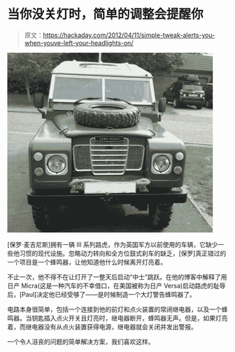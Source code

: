 # 当你没关灯时，简单的调整会提醒你

> 原文：<https://hackaday.com/2012/04/11/simple-tweak-alerts-you-when-youve-left-your-headlights-on/>

![landrover-headlight-buzzer](img/93b029b43ece766ed4dc21afcbc450c5.png "landrover-headlight-buzzer")

[保罗·麦吉尼斯]拥有一辆 III 系列路虎，作为英国军方以前使用的车辆，它缺少一些他习惯的现代设施。忽略动力转向和全方位鼓式刹车的缺乏，[保罗]真正错过的一个项目是一个蜂鸣器，让他知道他什么时候离开灯亮着。

不止一次，他不得不在让灯开了一整天后启动“中士”跳跃。在他的博客中解释了用日产 Micra(这是一种汽车的不幸借口，在美国被称为日产 Versa)启动路虎的耻辱后，[Paul]决定他已经受够了——是时候制造一个大灯警告蜂鸣器了。

电路本身很简单，包括一个连接到他的前灯和点火装置的常闭继电器，以及一个蜂鸣器。当钥匙插入点火开关且灯亮时，继电器断开，蜂鸣器无声。但是，如果灯亮着，而继电器没有从点火装置获得电源，继电器就会关闭并发出警报。

一个令人沮丧的问题的简单解决方案，我们喜欢这样。